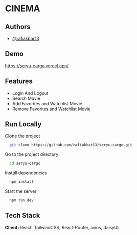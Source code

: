 
# CINEMA

## Authors

- [@rafiakbar13](https://github.com/rafiakbar13)

## Demo

https://seryu-cargo.vercel.app/

## Features

- Login And Logout
- Search Movie
- Add Favorites and Watchlist Movie
- Remove Favorites and Watchlist Movie

## Run Locally

Clone the project

```bash
  git clone https://github.com/rafiakbar13/seryu-cargo.git
```
Go to the project directory

```bash
  cd seryu-cargo
```
Install dependencies

```bash
  npm install
```
Start the server

```bash
  npm run dev
```
## Tech Stack

**Client:** React, TailwindCSS, React-Router, axios, daisyUI

